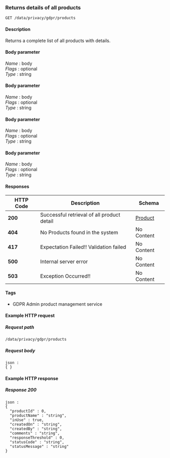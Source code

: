 
<a name="getallproducts"></a>
### Returns details of all products
```
GET /data/privacy/gdpr/products
```


#### Description
Returns a complete list of all products with details.


#### Body parameter
*Name* : body  
*Flags* : optional  
*Type* : string


#### Body parameter
*Name* : body  
*Flags* : optional  
*Type* : string


#### Body parameter
*Name* : body  
*Flags* : optional  
*Type* : string


#### Body parameter
*Name* : body  
*Flags* : optional  
*Type* : string


#### Responses

|HTTP Code|Description|Schema|
|---|---|---|
|**200**|Successful retrieval of all product detail|[Product](../definitions/Product.md#product)|
|**404**|No Products found in the system|No Content|
|**417**|Expectation Failed!! Validation failed|No Content|
|**500**|Internal server error|No Content|
|**503**|Exception Occurred!!|No Content|


#### Tags

* GDPR Admin product management service


#### Example HTTP request

##### Request path
```
/data/privacy/gdpr/products
```


##### Request body
```
json :
{ }
```


#### Example HTTP response

##### Response 200
```
json :
{
  "productId" : 0,
  "productName" : "string",
  "inUse" : true,
  "createdOn" : "string",
  "createdBy" : "string",
  "comments" : "string",
  "responseThreshold" : 0,
  "statusCode" : "string",
  "statusMessage" : "string"
}
```




